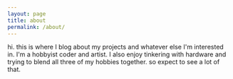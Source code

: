 ```yaml
---
layout: page
title: about
permalink: /about/
---
```


hi. this is where I blog about my projects and whatever else I'm interested in. I'm a hobbyist coder and artist. I also enjoy tinkering with hardware and trying to blend all three of my hobbies together. so expect to see a lot of that.